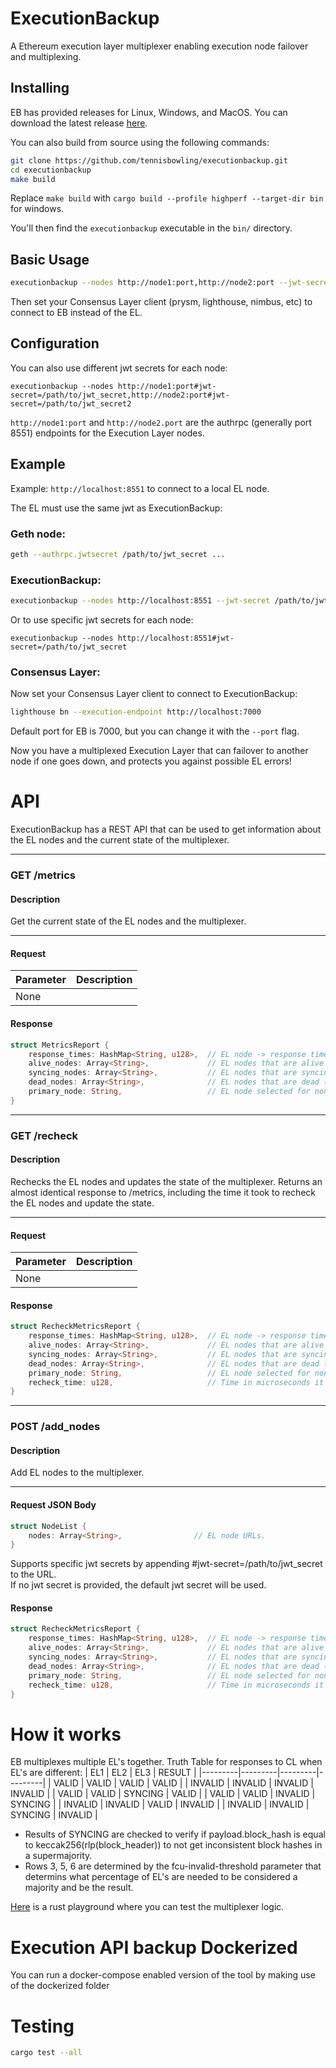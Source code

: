 # ExecutionBackup
A Ethereum execution layer multiplexer enabling execution node failover and multiplexing.

## Installing
EB has provided releases for Linux, Windows, and MacOS.
You can download the latest release [here](https://github.com/tennisbowling/executionbackup/releases/latest).

You can also build from source using the following commands:
```bash
git clone https://github.com/tennisbowling/executionbackup.git
cd executionbackup
make build
```
Replace `make build` with `cargo build --profile highperf --target-dir bin` for windows.  

You'll then find the `executionbackup` executable in the `bin/` directory.

## Basic Usage
```bash
executionbackup --nodes http://node1:port,http://node2:port --jwt-secret /path/to/jwt_secret
```

Then set your Consensus Layer client (prysm, lighthouse, nimbus, etc) to connect to EB instead of the EL.

## Configuration
You can also use different jwt secrets for each node:
```
executionbackup --nodes http://node1:port#jwt-secret=/path/to/jwt_secret,http://node2:port#jwt-secret=/path/to/jwt_secret2
```
`http://node1:port` and `http://node2.port` are the authrpc (generally port 8551) endpoints for the Execution Layer nodes.  

## Example
Example: `http://localhost:8551` to connect to a local EL node.


The EL must use the same jwt as ExecutionBackup:  
### Geth node:
```bash
geth --authrpc.jwtsecret /path/to/jwt_secret ...
```
### ExecutionBackup:
```bash
executionbackup --nodes http://localhost:8551 --jwt-secret /path/to/jwt_secret
```
Or to use specific jwt secrets for each node:
```
executionbackup --nodes http://localhost:8551#jwt-secret=/path/to/jwt_secret
```

### Consensus Layer:
Now set your Consensus Layer client to connect to ExecutionBackup:
```bash
lighthouse bn --execution-endpoint http://localhost:7000
```
Default port for EB is 7000, but you can change it with the `--port` flag.

  
Now you have a multiplexed Execution Layer that can failover to another node if one goes down, and protects you against possible EL errors!


# API
ExecutionBackup has a REST API that can be used to get information about the EL nodes and the current state of the multiplexer.

---

### GET /metrics

#### Description
Get the current state of the EL nodes and the multiplexer.

---

#### Request
| Parameter | Description |
|-----------|-------------|
| None      |             |


#### Response
```rust
struct MetricsReport {
    response_times: HashMap<String, u128>,  // EL node -> response time in microseconds
    alive_nodes: Array<String>,             // EL nodes that are alive
    syncing_nodes: Array<String>,           // EL nodes that are syncing
    dead_nodes: Array<String>,              // EL nodes that are dead (not responding)
    primary_node: String,                   // EL node selected for non-engine requests
}
```
---

### GET /recheck

#### Description
Rechecks the EL nodes and updates the state of the multiplexer. Returns an almost identical response to /metrics, including the time it took to recheck the EL nodes and update the state.

----

#### Request
| Parameter | Description |
|-----------|-------------|
| None      |             |

#### Response
```rust
struct RecheckMetricsReport {
    response_times: HashMap<String, u128>,  // EL node -> response time in microseconds
    alive_nodes: Array<String>,             // EL nodes that are alive
    syncing_nodes: Array<String>,           // EL nodes that are syncing
    dead_nodes: Array<String>,              // EL nodes that are dead (not responding)
    primary_node: String,                   // EL node selected for non-engine 
    recheck_time: u128,                     // Time in microseconds it took to recheck the EL nodes
}
```

---

### POST /add_nodes

#### Description
Add EL nodes to the multiplexer.

---

#### Request JSON Body
```rust
struct NodeList {
    nodes: Array<String>,                // EL node URLs.
}
```
Supports specific jwt secrets by appending #jwt-secret=/path/to/jwt_secret to the URL.  
If no jwt secret is provided, the default jwt secret will be used.


#### Response
```rust
struct RecheckMetricsReport {
    response_times: HashMap<String, u128>,  // EL node -> response time in microseconds
    alive_nodes: Array<String>,             // EL nodes that are alive
    syncing_nodes: Array<String>,           // EL nodes that are syncing
    dead_nodes: Array<String>,              // EL nodes that are dead (not responding)
    primary_node: String,                   // EL node selected for non-engine 
    recheck_time: u128,                     // Time in microseconds it took to recheck the EL nodes
}
```

# How it works
EB multiplexes multiple EL's together.
Truth Table for responses to CL when EL's are different:
| EL1     | EL2     | EL3     | RESULT  |
|---------|---------|---------|---------|
| VALID   | VALID   | VALID   | VALID   |
| INVALID | INVALID | INVALID | INVALID |
| VALID   | VALID   | SYNCING | VALID   |
| VALID   | VALID   | INVALID | SYNCING |
| INVALID | INVALID | VALID   | INVALID |
| INVALID | INVALID | SYNCING | INVALID |

* Results of SYNCING are checked to verify if payload.block_hash is equal to keccak256(rlp(block_header)) to not get inconsistent block hashes in a supermajority.  
* Rows 3, 5, 6 are determined by the fcu-invalid-threshold parameter that determins what percentage of EL's are needed to be considered a majority and be the result.  
  
[Here](https://play.rust-lang.org/?version=stable&mode=debug&edition=2021&gist=17b1a6038975267f9b1f61529cc4ca4c) is a rust playground where you can test the multiplexer logic.

# Execution API backup Dockerized

You can run a docker-compose enabled version of the tool by making use of the dockerized folder

# Testing
```bash
cargo test --all
```

